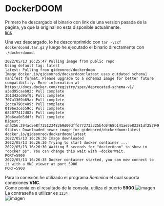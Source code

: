 # DockerDOOM
Primero he descargado el binario con link de una version pasada de la pagina, ya que la original no esta disponible actualmente. <br>
[link](https://web.archive.org/web/20160310005603/https://gideonred.com/bins/dockerdoomd.tar.gz)

Una vez descargado, lo he descomprimido con ```tar -vzxf dockerdoomd.tar.gz``` y luego he ejecutado el binario directamente con ```./dockerdoomd```.
```
2022/05/13 16:25:47 Pulling image from public repo
Using default tag: latest
latest: Pulling from gideonred/dockerdoom
Image docker.io/gideonred/dockerdoom:latest uses outdated schema1 manifest format. Please upgrade to a schema2 image for better future compatibility. More information at https://docs.docker.com/registry/spec/deprecated-schema-v1/
a3ed95caeb02: Pull complete 
3b1d42cd9af9: Pull complete 
707a1369b69a: Pull complete 
2dcca790c489: Pull complete 
0196e3ce559c: Pull complete 
682077412d02: Pull complete 
30a6ea0d5ddf: Pull complete 
Digest: sha256:294ac5e8f73512348369d00dffd772733325b4d0468b141ae5e83381df252946
Status: Downloaded newer image for gideonred/dockerdoom:latest
docker.io/gideonred/dockerdoom:latest
2022/05/13 16:26:30 Image downloaded
2022/05/13 16:26:30 Trying to start docker container ...
2022/05/13 16:26:30 Waiting 5 seconds for "dockerdoom" to show in "docker ps". You can change this wait with -dockerWait.
PORT=5900
2022/05/13 16:26:35 Docker container started, you can now connect to it with a VNC viewer at port 5900
PORT=5900
```

Para la conexión he utilizado el programa *Remmina* el cual soporta conexiones **VNC**.<br>
Como ponia en el resultado de la consola, utiliza el puerto **5900**
![imagen](https://user-images.githubusercontent.com/91600940/168309717-d3c4742f-f8c9-40cd-8a6a-c833ae57baf0.png) <br>
La contraseña a utilizar es ```1234``` <br>
![imagen](https://user-images.githubusercontent.com/91600940/168310245-1a7e5e8b-3fe6-455b-996b-a4687ec1e05a.png)

